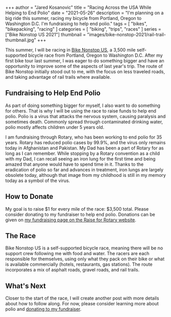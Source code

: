 +++
author = "Jared Kosanovic"
title = "Racing Across the USA While Helping to End Polio"
date = "2021-05-26"
description = "I'm planning on a big ride this summer, racing my bicycle from Portland, Oregon to Washington D.C. I'm fundraising to help end polio."
tags = [
    "bikes",
    "bikepacking",
    "racing"
]
categories = [
    "biking",
    "trips",
    "races"
]
series = ["Bike Nonstop US 2021"]
thumbnail = "images/bike-nonstop-2021/rail-trail-thumbnail.jpg"
+++

This summer, I will be racing in [Bike Nonstop US](https://bikenonstop.com/), a 3,500 mile self-supported bicycle race from Portland, Oregon to Washington D.C.
After my first bike tour last summer, I was eager to do something bigger and have an opportunity to improve some of the aspects of last year's trip.
The route of Bike Nonstop initially stood out to me, with the focus on less traveled roads, and taking advantage of rail trails where available.

## Fundraising to Help End Polio

As part of doing something bigger for myself, I also want to do something for others.
That is why I will be using the race to raise funds to help end polio.
Polio is a virus that attacks the nervous system, causing paralysis and sometimes death.
Commonly spread through contaminated drinking water, polio mostly affects children under 5 years old.

I am fundraising through Rotary, who has been working to end polio for 35 years.
Rotary has reduced polio cases by 99.9%, and the virus only remains today in Afghanistan and Pakistan.
My Dad has been a part of Rotary for as long as I can remember.
While stopping by a Rotary convention as a child with my Dad, I can recall seeing an iron lung for the first time and being amazed that anyone would have to spend time in it.
Thanks to the eradication of polio so far and advances in treatment, iron lungs are largely obsolete today, although that image from my childhood is still in my memory today as a symbol of the virus.

## How to Donate

My goal is to raise $1 for every mile of the race: $3,500 total.
Please consider donating to my fundraiser to help end polio.
Donations can be given on [my fundraising page on the Raise for Rotary website](https://raise.rotary.org/jaredkosanovic/challenge).

## The Race

Bike Nonstop US is a self-supported bicycle race, meaning there will be no support crew following me with food and water.
The racers are each responsible for themselves, using only what they pack on their bike or what is available commercially (hotels, restaurants, gas stations).
The route incorporates a mix of asphalt roads, gravel roads, and rail trails.

## What's Next

Closer to the start of the race, I will create another post with more details about how to follow along.
For now, please consider learning more about polio and [donating to my fundraiser](https://raise.rotary.org/jaredkosanovic/challenge).

